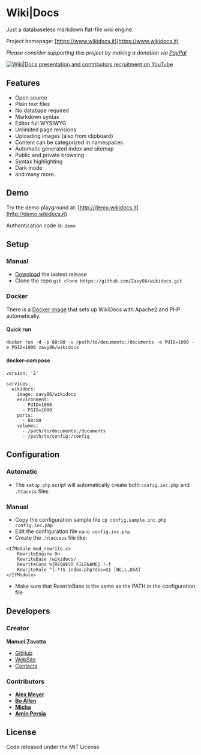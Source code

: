 # Wiki|Docs
Just a databaseless markdown flat-file wiki engine.

Project homepage: [https://www.wikidocs.it](https://www.wikidocs.it)

*Please consider supporting this project by making a donation via [PayPal](https://www.paypal.me/zavy86)*

[![Wiki|Docs presentation and contributors recruitment on YouTube](https://wikidocs.it/documents/homepage/cover-side-project-wikidocs-youtube.jpg)](https://www.youtube.com/watch?v=NFILGeozt7k "Watch Wiki|Docs presentation and contributors recruitment on YouTube")

## Features
- Open source
- Plain text files
- No database required
- Markdown syntax
- Editor full WYSIWYG
- Unlimited page revisions
- Uploading images (also from clipboard)
- Content can be categorized in namespaces
- Automatic generated index and sitemap
- Public and private browsing
- Syntax highlighting
- Dark mode
- and many more..

## Demo
Try the demo playground at: [http://demo.wikidocs.it](http://demo.wikidocs.it)

Authentication code is: `demo`

## Setup
### Manual
- [Download](https://github.com/Zavy86/wikidocs/releases) the lastest release
- Clone the repo `git clone https://github.com/Zavy86/wikidocs.git`

### Docker
There is a [Docker image](https://hub.docker.com/repository/docker/zavy86/wikidocs/general) that sets up WikiDocs with Apache2 and PHP automatically.
#### Quick run
```
docker run -d -p 80:80 -v /path/to/documents:/documents -e PUID=1000 -e PGID=1000 zavy86/wikidocs
```
#### docker-compose
```
version: '2'

services:
  wikidocs:
    image: zavy86/wikidocs
    environment:
      - PUID=1000
      - PGID=1000
    ports:
      - 80:80
    volumes:
      - /path/to/documents:/documents
      - /path/to/config:/config
```

## Configuration

### Automatic
- The `setup.php` script will automatically create both `config.inc.php` and `.htacess` files

### Manual
- Copy the configuration sample file `cp config.sample.inc.php config.inc.php`
- Edit the configuration file `nano config.inc.php`
- Create the `.htaccess` file like:
```
<IfModule mod_rewrite.c>
	RewriteEngine On
	RewriteBase /wikidocs/
	RewriteCond %{REQUEST_FILENAME} !-f
	RewriteRule ^(.*)$ index.php?doc=$1 [NC,L,QSA]
</IfModule>
```
- Make sure that RewriteBase is the same as the PATH in the configuration file

## Developers

### Creator
**Manuel Zavatta**
- [GitHub](https://github.com/Zavy86)
- [WebSite](http://www.zavy.im)
- [Contacts](mailto://manuel.zavatta@gmail.com)

### Contributors
- [**Alex Meyer**](https://github.com/reyemxela)
- [**Bo Allen**](https://github.com/bitwisecreative)
- [**Micha**](https://github.com/serial)
- [**Amin Persia**](https://github.com/leomoon)

## License
Code released under the MIT License
